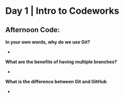 # Day 1 | Intro to Codeworks

## Afternoon Code:

**In your own words, why do we use Git?**

+ 

**What are the benefits of having multiple branches?**

+

**What is the difference between Git and GitHub**

+